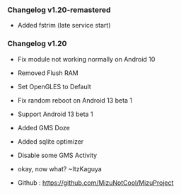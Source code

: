 ### Changelog v1.20-remastered
- Added fstrim (late service start)

### Changelog v1.20
- Fix module not working normally on Android 10
- Removed Flush RAM
- Set OpenGLES to Default
- Fix random reboot on Android 13 beta 1
- Support Android 13 beta 1
- Added GMS Doze
- Added sqlite optimizer
- Disable some GMS Activity
- okay, now what? ~ItzKaguya

- Github : https://github.com/MizuNotCool/MizuProject
